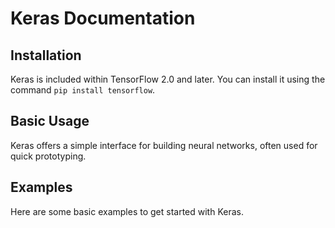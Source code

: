 # Keras Documentation

## Installation
Keras is included within TensorFlow 2.0 and later. You can install it using the command `pip install tensorflow`.

## Basic Usage
Keras offers a simple interface for building neural networks, often used for quick prototyping.

## Examples
Here are some basic examples to get started with Keras.
